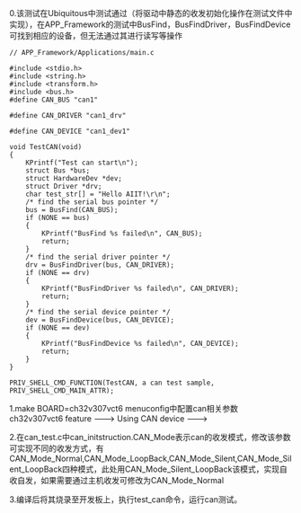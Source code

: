 
0.该测试在Ubiquitous中测试通过（将驱动中静态的收发初始化操作在测试文件中实现），在APP_Framework的测试中BusFind，BusFindDriver，BusFindDevice可找到相应的设备，但无法通过其进行读写等操作

```
// APP_Framework/Applications/main.c

#include <stdio.h>
#include <string.h>
#include <transform.h>
#include <bus.h>
#define CAN_BUS "can1"

#define CAN_DRIVER "can1_drv"

#define CAN_DEVICE "can1_dev1"

void TestCAN(void)
{
    KPrintf("Test can start\n");
    struct Bus *bus;
    struct HardwareDev *dev;
    struct Driver *drv;
    char test_str[] = "Hello AIIT!\r\n";
    /* find the serial bus pointer */
    bus = BusFind(CAN_BUS);
    if (NONE == bus)
    {
        KPrintf("BusFind %s failed\n", CAN_BUS);
        return;
    }
    /* find the serial driver pointer */
    drv = BusFindDriver(bus, CAN_DRIVER);
    if (NONE == drv)
    {
        KPrintf("BusFindDriver %s failed\n", CAN_DRIVER);
        return;
    }
    /* find the serial device pointer */
    dev = BusFindDevice(bus, CAN_DEVICE);
    if (NONE == dev)
    {
        KPrintf("BusFindDevice %s failed\n", CAN_DEVICE);
        return;
    } 
}

PRIV_SHELL_CMD_FUNCTION(TestCAN, a can test sample, PRIV_SHELL_CMD_MAIN_ATTR);
```

1.make BOARD=ch32v307vct6 menuconfig中配置can相关参数 ch32v307vct6 feature  ---> Using CAN device  ---> 

2.在can_test.c中can_initstruction.CAN_Mode表示can的收发模式，修改该参数可实现不同的收发方式，有CAN_Mode_Normal,CAN_Mode_LoopBack,CAN_Mode_Silent,CAN_Mode_Silent_LoopBack四种模式，此处用CAN_Mode_Silent_LoopBack该模式，实现自收自发，如果需要通过主机收发可修改为CAN_Mode_Normal

3.编译后将其烧录至开发板上，执行test_can命令，运行can测试。

